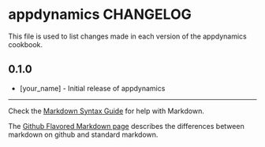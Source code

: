 appdynamics CHANGELOG
=====================

This file is used to list changes made in each version of the appdynamics cookbook.

0.1.0
-----
- [your_name] - Initial release of appdynamics

- - -
Check the [Markdown Syntax Guide](http://daringfireball.net/projects/markdown/syntax) for help with Markdown.

The [Github Flavored Markdown page](http://github.github.com/github-flavored-markdown/) describes the differences between markdown on github and standard markdown.
